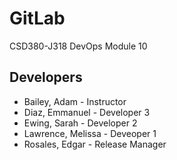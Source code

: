 # GitLab
CSD380-J318 DevOps Module 10

## Developers
- Bailey, Adam - Instructor
- Diaz, Emmanuel - Developer 3
- Ewing, Sarah - Developer 2
- Lawrence, Melissa - Deveoper 1
- Rosales, Edgar - Release Manager
